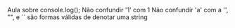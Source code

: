 Aula sobre console.log();
Não confundir '1' com 1
Não confundir 'a' com a
'', "", e `` são formas válidas de denotar uma string

